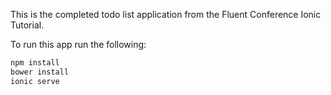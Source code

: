 This is the completed todo list application from the Fluent Conference Ionic Tutorial.

To run this app run the following:

```bash
npm install
bower install
ionic serve
```
